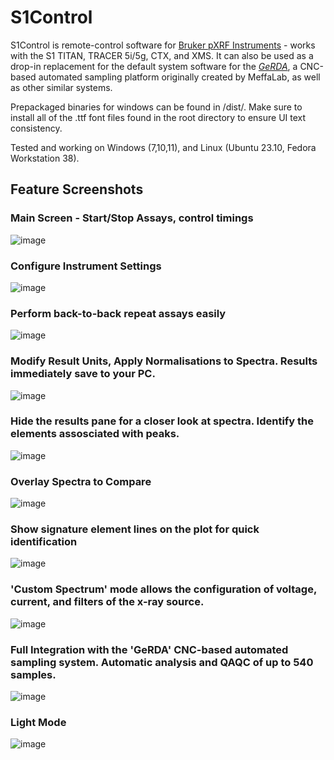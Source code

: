 
# S1Control
S1Control is remote-control software for [Bruker pXRF Instruments](https://www.bruker.com/en/products-and-solutions/elemental-analyzers/handheld-xrf-spectrometers.html) - works with the S1 TITAN, TRACER 5i/5g, CTX, and XMS.
It can also be used as a drop-in replacement for the default system software for the [*GeRDA*](https://meffalab.com/gerda/), a CNC-based automated sampling platform originally created by MeffaLab, as well as other similar systems.

Prepackaged binaries for windows can be found in /dist/. Make sure to install all of the .ttf font files found in the root directory to ensure UI text consistency.

Tested and working on Windows (7,10,11), and Linux (Ubuntu 23.10, Fedora Workstation 38).


## Feature Screenshots
### Main Screen - Start/Stop Assays, control timings
![image](https://github.com/zebhall/S1Control/assets/81948605/85556477-d2ec-451d-9018-8509b6a553ea)
### Configure Instrument Settings
![image](https://github.com/zebhall/S1Control/assets/81948605/d67c18ce-8a53-4a94-9819-8d680d404f0c)
### Perform back-to-back repeat assays easily
![image](https://github.com/zebhall/S1Control/assets/81948605/7f681805-7f1f-4f4b-95cc-aba27173c48a)
### Modify Result Units, Apply Normalisations to Spectra. Results immediately save to your PC.
![image](https://github.com/zebhall/S1Control/assets/81948605/167a00d4-3064-4a3c-ae24-316489aa405d)
### Hide the results pane for a closer look at spectra. Identify the elements assosciated with peaks.
![image](https://github.com/zebhall/S1Control/assets/81948605/b2f02c1e-ada4-4a65-8280-1b5262384764)
### Overlay Spectra to Compare
![image](https://github.com/zebhall/S1Control/assets/81948605/291baea8-8346-4b3e-9a17-86402dbfa007)
### Show signature element lines on the plot for quick identification
![image](https://github.com/zebhall/S1Control/assets/81948605/e88e1ce7-755a-43ff-8a21-988b57eb69ef)
### 'Custom Spectrum' mode allows the configuration of voltage, current, and filters of the x-ray source.
![image](https://github.com/zebhall/S1Control/assets/81948605/03627a22-fe75-4d5f-87d9-909510abed01)
### Full Integration with the 'GeRDA' CNC-based automated sampling system. Automatic analysis and QAQC of up to 540 samples.
![image](https://github.com/zebhall/S1Control/assets/81948605/5db34045-84d1-48c2-a38c-275442f980b9)
### Light Mode
![image](https://github.com/zebhall/S1Control/assets/81948605/fecc578a-ab45-4da6-a35b-f72dd1f45c69)

